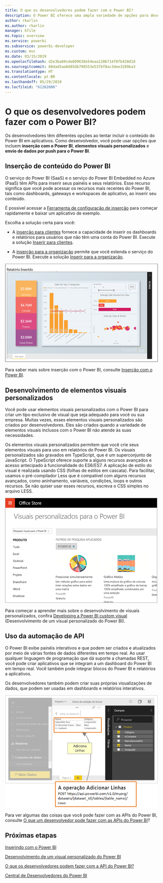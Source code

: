 ```yaml
---
title: O que os desenvolvedores podem fazer com o Power BI?
description: O Power BI oferece uma ampla variedade de opções para desenvolvedores. Isso vai desde a inserção até elementos visuais personalizados e conjuntos de dados de streaming.
author: rkarlin
ms.author: rkarlin
manager: kfile
ms.topic: overview
ms.service: powerbi
ms.subservice: powerbi-developer
ms.custom: mvc
ms.date: 03/15/2019
ms.openlocfilehash: d2e3ba69cde609638e54eaa1206714f0fb420d18
ms.sourcegitcommit: 60dad5aa0d85db790553e537bf8ac34ee3289ba3
ms.translationtype: HT
ms.contentlocale: pt-BR
ms.lasthandoff: 05/29/2019
ms.locfileid: "61262606"
---
```

# <a name="what-can-developers-do-with-power-bi"></a>O que os desenvolvedores podem fazer com o Power BI?

Os desenvolvedores têm diferentes opções ao tentar incluir o conteúdo do Power BI em aplicativos. Como desenvolvedor, você pode usar opções que incluem **inserção com o Power BI**, **elementos visuais personalizados** e **envio de dados por push para o Power BI**.

## <a name="embedding-power-bi-content"></a>Inserção de conteúdo do Power BI

O serviço do Power BI (SaaS) e o serviço do Power BI Embedded no Azure (PaaS) têm APIs para inserir seus painéis e seus relatórios. Esse recurso significa que você pode acessar os recursos mais recentes do Power BI, tais como dashboards, gateways e workspaces de aplicativo, ao inserir seu conteúdo.

É possível acessar a [Ferramenta de configuração de inserção](https://aka.ms/embedsetup) para começar rapidamente e baixar um aplicativo de exemplo.

Escolha a solução certa para você:

* A [inserção para clientes](embedding.md#embedding-for-your-customers) fornece a capacidade de inserir os dashboards e relatórios para usuários que não têm uma conta do Power BI. Execute a solução [Inserir para clientes](https://aka.ms/embedsetup/AppOwnsData).

* A [inserção para a organização](embedding.md#embedding-for-your-organization) permite que você estenda o serviço do Power BI. Execute a solução [Inserir para a organização](https://aka.ms/embedsetup/UserOwnsData).

![Exemplo de PBIE](media/what-can-you-do/what-can-you-do-02.png)

Para saber mais sobre inserção com o Power BI, consulte [Inserção com o Power BI](embedding.md).

## <a name="developing-custom-visuals"></a>Desenvolvimento de elementos visuais personalizados

Você pode usar elementos visuais personalizados com o Power BI para criar um tipo exclusivo de visual que seja adequado para você ou sua empresa. Muitas vezes, esses elementos visuais personalizados são criados por desenvolvedores. Eles são criados quando a variedade de elementos visuais inclusos com o Power BI não atende às suas necessidades.

Os elementos visuais personalizados permitem que você crie seus elementos visuais para uso em relatórios do Power BI. Os visuais personalizados são gravados em TypeScript, que é um superconjunto de JavaScript. O TypeScript oferece suporte a alguns recursos avançados e acesso antecipado à funcionalidade do ES6/ES7. A aplicação de estilo do visual é realizada usando CSS (folhas de estilos em cascata). Para facilitar, usamos o pré-compilador Less que é compatível com alguns recursos avançados, como aninhamento, variáveis, condições, loops e outros recursos. Se não quiser usar esses recursos, escreva o CSS simples no arquivo LESS.

![Exemplo de CV](media/what-can-you-do/powerbi-custom-visual-store.png)

Para começar a aprender mais sobre o desenvolvimento de visuais personalizados, confira [Developing a Power BI custom visual](custom-visual-develop-tutorial.md) (Desenvolvimento de um visual personalizado do Power BI).

## <a name="using-api-automation"></a>Uso da automação de API

O Power BI exibe painéis interativos e que podem ser criados e atualizados por meio de várias fontes de dados diferentes em tempo real. Ao usar qualquer linguagem de programação que dá suporte a chamadas REST, você pode criar aplicativos que se integram a um dashboard do Power BI em tempo real. Você também pode integrar blocos do Power BI e relatórios a aplicativos.

Os desenvolvedores também podem criar suas próprias visualizações de dados, que podem ser usadas em dashboards e relatórios interativos.

![Exemplo de envio de dados por push](media/what-can-you-do/powerbi-push-data.png)

Para ver algumas das coisas que você pode fazer com as APIs do Power BI, consulte [O que um desenvolvedor pode fazer com as APIs do Power BI](overview-of-power-bi-rest-api.md)?

## <a name="next-steps"></a>Próximas etapas

[Inserindo com o Power BI](embedding.md)  

[Desenvolvimento de um visual personalizado do Power BI](https://microsoft.github.io/PowerBI-visuals/docs/step-by-step-lab/developing-a-power-bi-custom-visual/)

[O que os desenvolvedores podem fazer com a API do Power BI?](overview-of-power-bi-rest-api.md)

[Central de Desenvolvedores do Power BI](https://powerbi.microsoft.com/developers/)